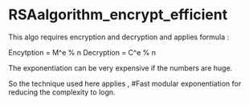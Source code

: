 # RSAalgorithm_encrypt_efficient

This algo requires encryption and decryption and applies formula : 

Encytption = M^e % n 
Decryption = C^e % n 

The exponentiation can be very expensive if the numbers are huge. 

So the technique used here applies , #Fast modular exponentiation for reducing the complexity to logn.
